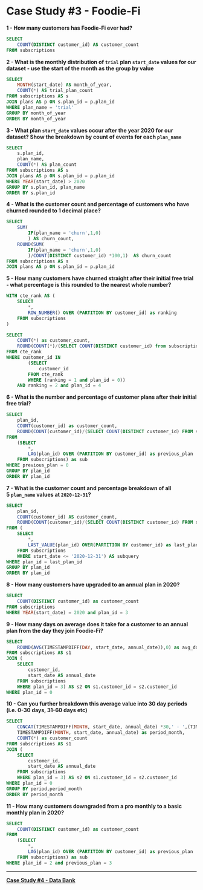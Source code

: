 # Case Study #3 - Foodie-Fi

**1 - How many customers has Foodie-Fi ever had?**

```sql
SELECT
	COUNT(DISTINCT customer_id) AS customer_count
FROM subscriptions

```

**2 - What is the monthly distribution of `trial` plan `start_date` values for our dataset - use the start of the month as the group by value**

```sql
SELECT
	MONTH(start_date) AS month_of_year,
    COUNT(*) AS trial_plan_count
FROM subscriptions AS s
JOIN plans AS p ON s.plan_id = p.plan_id
WHERE plan_name = 'trial'
GROUP BY month_of_year
ORDER BY month_of_year
```

**3 - What plan `start_date` values occur after the year 2020 for our dataset? Show the breakdown by count of events for each `plan_name`**

```sql
SELECT
	s.plan_id,
	plan_name,
    COUNT(*) AS plan_count
FROM subscriptions AS s
JOIN plans AS p ON s.plan_id = p.plan_id
WHERE YEAR(start_date) > 2020
GROUP BY s.plan_id, plan_name
ORDER BY s.plan_id

```

**4 - What is the customer count and percentage of customers who have churned rounded to 1 decimal place?**

```sql
SELECT
    SUM(
		IF(plan_name = 'churn',1,0)
        ) AS churn_count,
    ROUND(SUM(
		IF(plan_name = 'churn',1,0)
        )/COUNT(DISTINCT customer_id) *100,1)  AS churn_count
FROM subscriptions AS s
JOIN plans AS p ON s.plan_id = p.plan_id

```

**5 - How many customers have churned straight after their initial free trial - what percentage is this rounded to the nearest whole number?**

```sql
WITH cte_rank AS (
	SELECT
		*,
        ROW_NUMBER() OVER (PARTITION BY customer_id) as ranking
	FROM subscriptions
)

SELECT
	COUNT(*) as customer_count,
    ROUND(COUNT(*)/(SELECT COUNT(DISTINCT customer_id) from subscriptions)*100) as percentage
FROM cte_rank
WHERE customer_id IN
		(SELECT
			customer_id
		FROM cte_rank
		WHERE (ranking = 1 and plan_id = 0))
	AND ranking = 2 and plan_id = 4
```

**6 - What is the number and percentage of customer plans after their initial free trial?**

```sql
SELECT
	plan_id,
    COUNT(customer_id) as customer_count,
	ROUND(COUNT(customer_id)/(SELECT COUNT(DISTINCT customer_id) FROM subscriptions)*100,1) as percentage
FROM
	(SELECT
		*,
		LAG(plan_id) OVER (PARTITION BY customer_id) as previous_plan
	FROM subscriptions) as sub
WHERE previous_plan = 0
GROUP BY plan_id
ORDER BY plan_id
```

**7 - What is the customer count and percentage breakdown of all 5 `plan_name` values at `2020-12-31`?**

```sql
SELECT
	plan_id,
    COUNT(customer_id) AS customer_count,
    ROUND(COUNT(customer_id)/(SELECT COUNT(DISTINCT customer_id) FROM subscriptions)*100,1) as percentage
FROM (
	SELECT
		*,
		LAST_VALUE(plan_id) OVER(PARTITION BY customer_id) as last_plan_id
	FROM subscriptions
    WHERE start_date <= '2020-12-31') AS subquery
WHERE plan_id = last_plan_id
GROUP BY plan_id
ORDER BY plan_id

```

**8 - How many customers have upgraded to an annual plan in 2020?**

```sql
SELECT
	COUNT(DISTINCT customer_id) as customer_count
FROM subscriptions
WHERE YEAR(start_date) = 2020 and plan_id = 3
```

**9 - How many days on average does it take for a customer to an annual plan from the day they join Foodie-Fi?**

```sql
SELECT
	ROUND(AVG(TIMESTAMPDIFF(DAY, start_date, annual_date)),0) as avg_date_join
FROM subscriptions AS s1
JOIN (
	SELECT
		customer_id,
		start_date AS annual_date
	FROM subscriptions
    WHERE plan_id = 3) AS s2 ON s1.customer_id = s2.customer_id
WHERE plan_id = 0
```

**10 - Can you further breakdown this average value into 30 day periods (i.e. 0-30 days, 31-60 days etc)**

```sql
SELECT
	CONCAT(TIMESTAMPDIFF(MONTH, start_date, annual_date) *30,' - ',(TIMESTAMPDIFF(MONTH, start_date, annual_date) + 1)*30,' days') as period,
    TIMESTAMPDIFF(MONTH, start_date, annual_date) as period_month,
    COUNT(*) as customer_count
FROM subscriptions AS s1
JOIN (
	SELECT
		customer_id,
		start_date AS annual_date
	FROM subscriptions
    WHERE plan_id = 3) AS s2 ON s1.customer_id = s2.customer_id
WHERE plan_id = 0
GROUP BY period,period_month
ORDER BY period_month

```

**11 - How many customers downgraded from a pro monthly to a basic monthly plan in 2020?**

```sql
SELECT
    COUNT(DISTINCT customer_id) as customer_count
FROM
	(SELECT
		*,
		LAG(plan_id) OVER (PARTITION BY customer_id) as previous_plan
	FROM subscriptions) as sub
WHERE plan_id = 2 and previous_plan = 3

```

---

[**Case Study #4 - Data Bank**](../Case%20Study%20%234%20-%20Data%20Bank)

